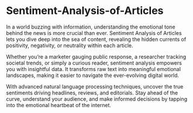 # Sentiment-Analysis-of-Articles
In a world buzzing with information, understanding the emotional tone behind the news is more crucial than ever. Sentiment Analysis of Articles lets you dive deep into the sea of content, revealing the hidden currents of positivity, negativity, or neutrality within each article.

Whether you’re a marketer gauging public response, a researcher tracking societal trends, or simply a curious reader, sentiment analysis empowers you with insightful data. It transforms raw text into meaningful emotional landscapes, making it easier to navigate the ever-evolving digital world.

With advanced natural language processing techniques, uncover the true sentiments driving headlines, reviews, and editorials. Stay ahead of the curve, understand your audience, and make informed decisions by tapping into the emotional heartbeat of the internet.
